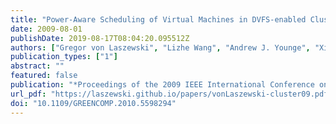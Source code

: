 ```yaml
---
title: "Power-Aware Scheduling of Virtual Machines in DVFS-enabled Clusters"
date: 2009-08-01
publishDate: 2019-08-17T08:04:20.095512Z
authors: ["Gregor von Laszewski", "Lizhe Wang", "Andrew J. Younge", "Xi He"]
publication_types: ["1"]
abstract: ""
featured: false
publication: "*Proceedings of the 2009 IEEE International Conference on Cluster Computing (Cluster 2009)*"
url_pdf: "https://laszewski.github.io/papers/vonLaszewski-cluster09.pdf"
doi: "10.1109/GREENCOMP.2010.5598294"
---
```


